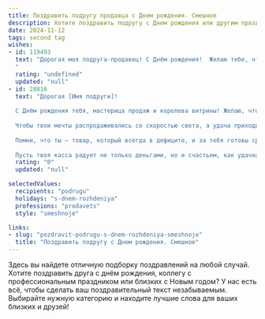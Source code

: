 ```yaml
---
title: Поздравить подругу продавца c Днем рождения. Смешное
description: Хотите поздравить подругу c Днем рождения или другим праздником? Наш ИИ создаст незабываемое поздравление, а вы обязательно выделитесь среди других.  
date: 2024-11-12
tags: second tag
wishes:
- id: 119493
  text: "Дорогая моя подруга-продавец! С Днём рождения!  Желаю тебе, чтобы клиенты были настолько милыми и щедрыми, что ты сможешь уйти на пенсию уже завтра!  Пусть твоя жизнь будет яркой, как распродажа, а настроение — всегда на высоте, как цены на акционный товар!  Ну и, конечно,  пусть твой праздник будет таким же незабываемым, как скидка 90%!
  "
  rating: "undefined"
  updated: "null"
- id: 28816
  text: "Дорогая [Имя подруги]!
  
  С Днём рождения тебя, мастерица продаж и королева витрины! Желаю, чтобы жизнь твоя была как хороший товар — всегда в наличии, с отличным качеством и по выгодной цене! Пусть клиенты улыбаются, как будто они увидели скидку 90%, а жизнь преподносит тебе только самые сладкие предложения!
  
  Чтобы твои мечты распродаживались со скоростью света, а удача приходила, как преданный покупатель, не забывающий возвращаться за новым!
  
  Помни, что ты — товар, который всегда в дефиците, и за тебя готовы сражаться. Желаю, чтобы на твоём жизненном «прилавке» всегда были только лучшие эмоции и позитивные впечатления!
  
  Пусть твоя касса радует не только деньгами, но и счастьем, как удачная распродажа! С праздником, подруга!"
  rating: "0"
  updated: "null"

selectedValues:
  recipients: "podrugu"
  holidays: "s-dnem-rozhdeniya"
  professions: "prodavets"
  style: "smeshnoje"

links:
- slug: "pozdravit-podrugu-s-dnem-rozhdeniya-smeshnoje"
  title: "Поздравить подругу c Днем рождения. Смешное"
---
```


Здесь вы найдете отличную подборку поздравлений на любой случай. 
Хотите поздравить друга с днём рождения, коллегу с профессиональным праздником или близких с Новым годом? У нас есть всё, чтобы сделать ваш поздравительный текст незабываемым. Выбирайте нужную категорию и находите лучшие слова для ваших близких и друзей!
